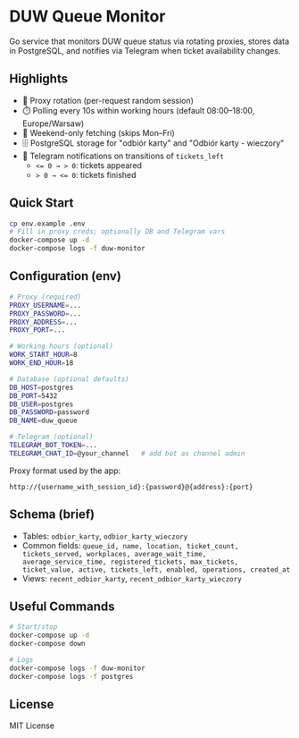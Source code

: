 # DUW Queue Monitor

Go service that monitors DUW queue status via rotating proxies, stores data in PostgreSQL, and notifies via Telegram when ticket availability changes.

## Highlights

- 🔄 Proxy rotation (per-request random session)
- ⏱️ Polling every 10s within working hours (default 08:00–18:00, Europe/Warsaw)
- 📅 Weekend-only fetching (skips Mon–Fri)
- 🗄️ PostgreSQL storage for "odbiór karty" and "Odbiór karty - wieczory"
- 🔔 Telegram notifications on transitions of `tickets_left`
  - `<= 0 → > 0`: tickets appeared
  - `> 0 → <= 0`: tickets finished

## Quick Start

```bash
cp env.example .env
# Fill in proxy creds; optionally DB and Telegram vars
docker-compose up -d
docker-compose logs -f duw-monitor
```

## Configuration (env)

```bash
# Proxy (required)
PROXY_USERNAME=...
PROXY_PASSWORD=...
PROXY_ADDRESS=...
PROXY_PORT=...

# Working hours (optional)
WORK_START_HOUR=8
WORK_END_HOUR=18

# Database (optional defaults)
DB_HOST=postgres
DB_PORT=5432
DB_USER=postgres
DB_PASSWORD=password
DB_NAME=duw_queue

# Telegram (optional)
TELEGRAM_BOT_TOKEN=...
TELEGRAM_CHAT_ID=@your_channel   # add bot as channel admin
```

Proxy format used by the app:
```
http://{username_with_session_id}:{password}@{address}:{port}
```

## Schema (brief)

- Tables: `odbior_karty`, `odbior_karty_wieczory`
- Common fields: `queue_id, name, location, ticket_count, tickets_served, workplaces, average_wait_time, average_service_time, registered_tickets, max_tickets, ticket_value, active, tickets_left, enabled, operations, created_at`
- Views: `recent_odbior_karty`, `recent_odbior_karty_wieczory`

## Useful Commands

```bash
# Start/stop
docker-compose up -d
docker-compose down

# Logs
docker-compose logs -f duw-monitor
docker-compose logs -f postgres
```

## License

MIT License
